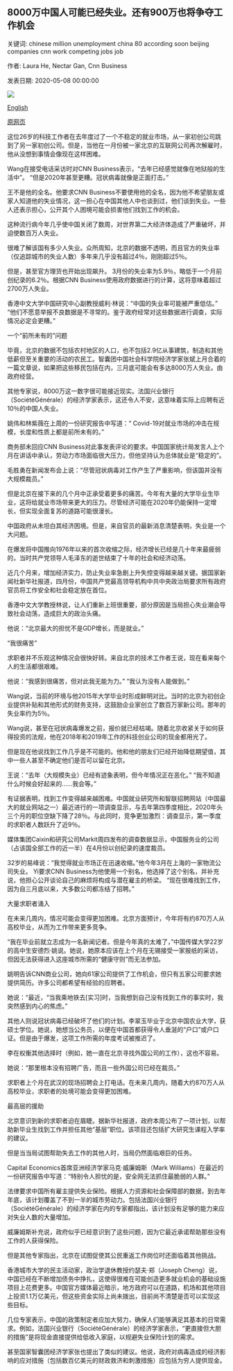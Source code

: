 ## 8000万中国人可能已经失业。还有900万也将争夺工作机会

关键词: chinese million unemployment china 80 according soon beijing companies cnn work competing jobs job

作者: Laura He, Nectar Gan, Cnn Business

发表日期: 2020-05-08 00:00:00

![](https://cdn.cnn.com/cnnnext/dam/assets/200430014513-02-china-unemployment-coronavirus-super-tease.jpg)

[English](80%20million%20Chinese%20may%20already%20be%20out%20of%20work.%209%20million%20more%20will%20soon%20be%20competing%20for%20jobs%2C%20too.md)

[原网页](https://edition.cnn.com/2020/05/08/economy/china-unemployment-intl-hnk/index.html)

这位26岁的科技工作者在去年度过了一个不稳定的就业市场，从一家初创公司跳到了另一家初创公司。但是，当他在一月份被一家北京的互联网公司再次解雇时，他从没想到事情会像现在这样困难。

Wang在接受电话采访时对CNN Business表示，“去年已经感觉就像在地狱般的生活中”。 “但是2020年甚至更糟。冠状病毒就像是正面打击。”

王不是他的全名。他要求CNN Business不要使用他的全名，因为他不希望朋友或家人知道他的失业情况，这一担心在中国其他人中也谈到过，他们谈到失业。一些人还表示担心，公开其个人困境可能会损害他们找到工作的机会。

这种流行病今年几乎使中国关闭了数周，对世界第二大经济体造成了严重破坏，并迫使数百万人失业。

很难了解该国有多少人失业。众所周知，北京的数据不透明，而且官方的失业率（仅追踪城市的失业人数）多年来几乎没有超过4％，刚刚超过5％。

但是，甚至官方理货也开始出现飙升。 3月份的失业率为5.9％，略低于一个月前创纪录的6.2％。根据CNN Business使用政府数据进行的计算，这将意味着超过2700万人失业。

香港中文大学中国研究中心副教授威利·林说：“中国的失业率可能被严重低估。” “他们不愿意举报不良数据是不寻常的。鉴于政府经常对这些数据进行调查，实际情况必定会更糟。”

一个“前所未有的”问题

毕竟，北京的数据不包括农村地区的人口，也不包括2.9亿从事建筑，制造和其他低薪但至关重要的活动的农民工。智囊团中国社会科学院经济学家张斌上月合着的一篇文章说，如果把这些移民包括在内，三月底可能会有多达8000万人失业。由政府经营。

其他专家说，8000万这一数字很可能接近现实。法国兴业银行（SociétéGénérale）的经济学家表示，这还令人不安，这意味着实际上应聘有近10％的中国人失业。

姚伟和林紫薇在上周的一份研究报告中写道：“ Covid-19对就业市场的冲击在规模，长度和性质上都是前所未有的。”

商务部未回应CNN Business对此事发表评论的要求。中国国家统计局发言人上个月在讲话中承认，劳动力市场面临很大压力，但他坚持认为总体就业是“稳定的”。

毛胜勇在新闻发布会上说：“尽管冠状病毒对工作产生了严重影响，但该国并没有大规模裁员。”

但是北京在接下来的几个月中正承受着更多的痛苦。今年有大量的大学毕业生毕业，这将给就业市场带来更大的压力。尽管经济可能在2020年仍能保持一定增长，但实现全面复苏的道路可能很漫长。

中国政府从未坦白其经济困境。但是，来自官员的最新消息清楚表明，失业是一个大问题。

在爆发将中国推向1976年以来的首次收缩之际，经济增长已经是几十年来最疲弱的，当时共产党领导人毛泽东的逝世结束了十年的社会和经济动荡。

近几个月来，增加经济实力，防止失业率急剧上升失控变得越来越关键。据国家新闻社新华社报道，四月份，中国共产党最高领导机构中共中央政治局要求所有政府官员将工作安全和社会稳定放在首位。

香港中文大学教授林说，让人们重新上班很重要，部分原因是当局担心失业潮会导致社会动荡，造成巨大的政治头痛。

他说：“北京最大的担忧不是GDP增长，而是就业。”

“我很痛苦”

求职者并不乐观这种情况会很快好转。来自北京的技术工作者王说，现在看来每个人的生活都很艰难。

他说：“我感到很痛苦，但对此我无能为力。” “我认为没有人能做到。”

Wang说，当前的环境与他2015年大学毕业时形成鲜明对比。当时的北京为初创企业提供补贴和其他形式的财务支持，这鼓励企业家创立了数百万家新公司。那年的失业率约为5％。

Wang说，甚至在冠状病毒爆发之前，报价就已经枯竭。随着北京收紧关于如何获得投资的法规，他在2018年和2019年工作的科技创业公司的现金都用光了。

但是现在他说找到工作几乎是不可能的。他和他的朋友们已经开始降低期望值，其中一些人甚至不确定他们是否可以留在北京。

王说：“去年（大规模失业）已经有迹象表明，但今年情况正在恶化。” “我不知道什么时候会好起来的……我会等。”

有证据表明，找到工作变得越来越困难。中国就业研究所和智联招聘网站（中国最大的就业网站之一）最近进行的一项调查显示，与去年第四季度相比，2020年头三个月的职位空缺下降了28％。与此同时，竞争更加激烈：调查显示，第一季度的求职者人数跃升了近9％。

媒体集团Caixin和研究公司Markit周四发布的调查数据显示，中国服务业的公司（占该国全部工作的近一半）在4月份以创纪录的速度裁员。

32岁的易峰说：“我觉得就业市场正在迅速收缩。”他今年3月在上海的一家物流公司失业。 Yi要求CNN Business为他使用一个别名，他选择了这个别名，并补充说，他担心公开谈论自己的麻烦将构成与潜在雇主的桥梁。 “现在很难找到工作，因为自三月底以来，大多数公司都冻结了招聘。”

大量求职者涌入

在未来几周内，情况可能会变得更加困难。北京方面预计，今年将有约870万人从高校毕业，从而为工作带来更多竞争。

“我在毕业前就立志成为一名新闻记者。但是今年真的太难了，”中国传媒大学22岁的高中生安德烈·姚说。她说，她原本应该在上个月在无锡接受一家报纸的采访，但因无法获得进入这座城市所需的“健康守则”而无法参加。

姚明告诉CNN商业公司，她向61家公司提供了工作机会，但只有五家公司要求她提供简历。许多公司都希望有经验的应聘者。

她说：“最近，“当我乘地铁去[实习]时，当我想到自己没有找到工作的事实时，我突然感到内心的焦虑。”

其他人则说冠状病毒已经破坏了他们的计划。李翠玉毕业于北京中国农业大学，获硕士学位。她说，她想当公务员，以便在中国首都获得令人垂涎的“户口”或户口证。但是由于爆发，这项工作所需的年度考试被推迟了。

李在权衡其他选择时（例如，她一直在北京寻找外国公司的工作），这也不容易。

她说：“那里根本没有招聘广告，而且一些外国公司已经在裁员。”

求职者上个月在武汉的现场招聘会上打电话。在未来几周内，随着大约870万人从高校毕业，求职者的处境可能会变得更加困难。

最高层的援助

北京意识到新的求职者迫在眉睫。据新华社报道，政府本周公布了一项计划，以帮助新毕业生找到工作并担任其他“基层”职位。该项目还包括扩大研究生课程入学率的建议。

但是当当局试图帮助失去工作的其他人时，当局仍然面临艰巨的任务。

Capital Economics首席亚洲经济学家马克·威廉姆斯（Mark Williams）在最近的一份研究报告中写道：“特别令人担忧的是，安全网无法抓住最脆弱的人群。”

法律要求中国所有雇主提供失业保险。根据人力资源和社会保障部的数据，到去年年底，该计划覆盖了不到一半的城市劳动力。包括法国兴业银行（SociétéGénérale）的经济学家在内的专家都指出，该计划没有足够的能力来应对失业人数的大量增加。

威廉姆斯补充说，政府似乎已经意识到了这些问题，因为它最近承诺帮助那些没有工作的人获得保险。

但是其他专家指出，北京在试图促使其公民重返工作岗位时还面临着其他挑战。

香港城市大学的民主活动家，政治学退休教授约瑟夫·郑（Joseph Cheng）说，中国已经在不断增加债务中挣扎，这使得很难在可能创造更多就业机会的基础设施项目上花费更多。中国官方媒体最近暗示，地方政府可以在道路，机场和其他项目上投资1.1万亿美元，但这些资金实际上尚未拨出，目前尚不清楚是否可以实现这些目标。

几位专家表示，中国的政策制定者应加大努力，确保人们能够满足其基本的日常需求。例如，法国兴业银行（SociétéGénérale）的经济学家表示，“更直接但大胆的措施”是将现金直接提供给低收入家庭，以规避失业保险计划的需求。

甚至国家智囊团经济学家张也提出了类似的建议。他说，政府对病毒造成的经济影响的应对措施（包括数百亿美元的财政救济和刺激措施）应包括为穷人提供现金。
